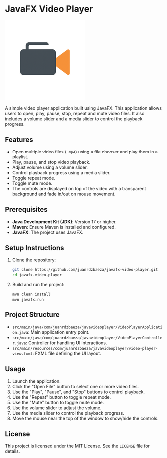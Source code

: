 # JavaFX Video Player

<img src="src/main/resources/com/juanrdzbaeza/javavideoplayer/icon.png" alt="Icon" width="256" height="256">


A simple video player application built using JavaFX. This application allows users to open, play, pause, stop, repeat and mute video files. It also includes a volume slider and a media slider to control the playback progress.

## Features

-   Open multiple video files (`.mp4`) using a file chooser and play them in a playlist.
-   Play, pause, and stop video playback.
-   Adjust volume using a volume slider.
-   Control playback progress using a media slider.
-   Toggle repeat mode.
-   Toggle mute mode.
-   The controls are displayed on top of the video with a transparent background and fade in/out on mouse movement.

## Prerequisites

-   **Java Development Kit (JDK)**: Version 17 or higher.
-   **Maven**: Ensure Maven is installed and configured.
-   **JavaFX**: The project uses JavaFX.

## Setup Instructions

1.  Clone the repository:

    ```bash
    git clone https://github.com/juanrdzbaeza/javafx-video-player.git
    cd javafx-video-player
    ```
2.  Build and run the project:

    ```bash
    mvn clean install
    mvn javafx:run
    ```

## Project Structure

-   `src/main/java/com/juanrdzbaeza/javavideoplayer/VideoPlayerApplication.java`: Main application entry point.
-   `src/main/java/com/juanrdzbaeza/javavideoplayer/VideoPlayerController.java`: Controller for handling UI interactions.
-   `src/main/resources/com/juanrdzbaeza/javavideoplayer/video-player-view.fxml`: FXML file defining the UI layout.

## Usage

1.  Launch the application.
2.  Click the "Open File" button to select one or more video files.
3.  Use the "Play", "Pause", and "Stop" buttons to control playback.
4.  Use the "Repeat" button to toggle repeat mode.
5.  Use the "Mute" button to toggle mute mode.
6.  Use the volume slider to adjust the volume.
7.  Use the media slider to control the playback progress.
8.  Move the mouse near the top of the window to show/hide the controls.

## License

This project is licensed under the MIT License. See the `LICENSE` file for details.